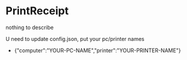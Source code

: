 # PrintReceipt
nothing to describe

U need to update config.json, put your pc/printer names
  - {"computer":"YOUR-PC-NAME","printer":"YOUR-PRINTER-NAME"}
